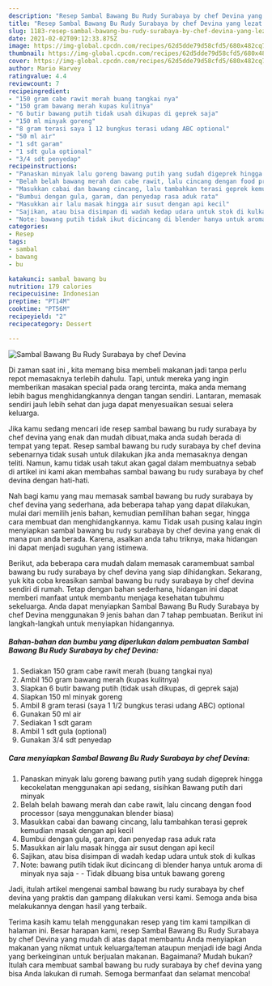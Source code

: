 ```yaml
---
description: "Resep Sambal Bawang Bu Rudy Surabaya by chef Devina yang lezat dan Mudah Dibuat"
title: "Resep Sambal Bawang Bu Rudy Surabaya by chef Devina yang lezat dan Mudah Dibuat"
slug: 1183-resep-sambal-bawang-bu-rudy-surabaya-by-chef-devina-yang-lezat-dan-mudah-dibuat
date: 2021-02-02T09:12:33.875Z
image: https://img-global.cpcdn.com/recipes/62d5dde79d58cfd5/680x482cq70/sambal-bawang-bu-rudy-surabaya-by-chef-devina-foto-resep-utama.jpg
thumbnail: https://img-global.cpcdn.com/recipes/62d5dde79d58cfd5/680x482cq70/sambal-bawang-bu-rudy-surabaya-by-chef-devina-foto-resep-utama.jpg
cover: https://img-global.cpcdn.com/recipes/62d5dde79d58cfd5/680x482cq70/sambal-bawang-bu-rudy-surabaya-by-chef-devina-foto-resep-utama.jpg
author: Mario Harvey
ratingvalue: 4.4
reviewcount: 7
recipeingredient:
- "150 gram cabe rawit merah buang tangkai nya"
- "150 gram bawang merah kupas kulitnya"
- "6 butir bawang putih tidak usah dikupas di geprek saja"
- "150 ml minyak goreng"
- "8 gram terasi saya 1 12 bungkus terasi udang ABC optional"
- "50 ml air"
- "1 sdt garam"
- "1 sdt gula optional"
- "3/4 sdt penyedap"
recipeinstructions:
- "Panaskan minyak lalu goreng bawang putih yang sudah digeprek hingga kecokelatan menggunakan api sedang, sisihkan Bawang putih dari minyak"
- "Belah belah bawang merah dan cabe rawit, lalu cincang dengan food processor (saya menggunakan blender biasa)"
- "Masukkan cabai dan bawang cincang, lalu tambahkan terasi geprek kemudian masak dengan api kecil"
- "Bumbui dengan gula, garam, dan penyedap rasa aduk rata"
- "Masukkan air lalu masak hingga air susut dengan api kecil"
- "Sajikan, atau bisa disimpan di wadah kedap udara untuk stok di kulkas"
- "Note: bawang putih tidak ikut dicincang di blender hanya untuk aroma di minyak nya saja  Tidak dibuang bisa untuk bawang goreng"
categories:
- Resep
tags:
- sambal
- bawang
- bu

katakunci: sambal bawang bu 
nutrition: 179 calories
recipecuisine: Indonesian
preptime: "PT14M"
cooktime: "PT56M"
recipeyield: "2"
recipecategory: Dessert

---
```



![Sambal Bawang Bu Rudy Surabaya by chef Devina](https://img-global.cpcdn.com/recipes/62d5dde79d58cfd5/680x482cq70/sambal-bawang-bu-rudy-surabaya-by-chef-devina-foto-resep-utama.jpg)

Di zaman  saat ini , kita memang bisa membeli makanan jadi tanpa perlu repot memasaknya terlebih dahulu. Tapi, untuk mereka yang ingin memberikan masakan special pada orang tercinta, maka anda memang lebih bagus menghidangkannya dengan tangan sendiri. Lantaran, memasak sendiri jauh lebih sehat dan juga dapat menyesuaikan sesuai selera keluarga.

Jika kamu sedang mencari ide resep sambal bawang bu rudy surabaya by chef devina yang enak dan mudah dibuat,maka anda sudah berada di tempat yang tepat. Resep sambal bawang bu rudy surabaya by chef devina  sebenarnya tidak susah untuk dilakukan jika anda memasaknya dengan teliti. Namun, kamu tidak usah takut akan gagal dalam membuatnya 
sebab di artikel ini kami akan membahas sambal bawang bu rudy surabaya by chef devina dengan hati-hati.  



Nah bagi kamu yang mau memasak sambal bawang bu rudy surabaya by chef devina yang sederhana, ada beberapa tahap yang dapat dilakukan, mulai dari memilih jenis bahan, kemudian pemilihan bahan segar, hingga cara membuat dan menghidangkannya. kamu Tidak usah pusing kalau ingin menyiapkan sambal bawang bu rudy surabaya by chef devina yang enak di mana pun anda berada. Karena, asalkan anda  tahu triknya, maka hidangan ini dapat menjadi suguhan yang istimewa.

Berikut, ada beberapa cara mudah dalam memasak caramembuat sambal bawang bu rudy surabaya by chef devina yang siap dihidangkan. Sekarang, yuk kita coba kreasikan sambal bawang bu rudy surabaya by chef devina sendiri di rumah. Tetap dengan bahan sederhana, hidangan ini dapat memberi manfaat untuk membantu menjaga kesehatan tubuhmu sekeluarga. Anda dapat menyiapkan Sambal Bawang Bu Rudy Surabaya by chef Devina menggunakan 9 jenis bahan dan 7 tahap pembuatan. Berikut ini langkah-langkah untuk menyiapkan hidangannya.

<!--inarticleads1-->

##### Bahan-bahan dan bumbu yang diperlukan dalam pembuatan Sambal Bawang Bu Rudy Surabaya by chef Devina:

1. Sediakan 150 gram cabe rawit merah (buang tangkai nya)
1. Ambil 150 gram bawang merah (kupas kulitnya)
1. Siapkan 6 butir bawang putih (tidak usah dikupas, di geprek saja)
1. Siapkan 150 ml minyak goreng
1. Ambil 8 gram terasi (saya 1 1/2 bungkus terasi udang ABC) optional
1. Gunakan 50 ml air
1. Sediakan 1 sdt garam
1. Ambil 1 sdt gula (optional)
1. Gunakan 3/4 sdt penyedap




<!--inarticleads2-->

##### Cara menyiapkan Sambal Bawang Bu Rudy Surabaya by chef Devina:

1. Panaskan minyak lalu goreng bawang putih yang sudah digeprek hingga kecokelatan menggunakan api sedang, sisihkan Bawang putih dari minyak
1. Belah belah bawang merah dan cabe rawit, lalu cincang dengan food processor (saya menggunakan blender biasa)
1. Masukkan cabai dan bawang cincang, lalu tambahkan terasi geprek kemudian masak dengan api kecil
1. Bumbui dengan gula, garam, dan penyedap rasa aduk rata
1. Masukkan air lalu masak hingga air susut dengan api kecil
1. Sajikan, atau bisa disimpan di wadah kedap udara untuk stok di kulkas
1. Note: bawang putih tidak ikut dicincang di blender hanya untuk aroma di minyak nya saja -  - Tidak dibuang bisa untuk bawang goreng




Jadi, itulah artikel mengenai  sambal bawang bu rudy surabaya by chef devina  yang praktis dan gampang dilakukan versi kami. Semoga anda bisa melakukannya dengan hasil yang terbaik. 

Terima kasih kamu telah menggunakan resep yang tim kami tampilkan di halaman ini. Besar harapan kami, resep  Sambal Bawang Bu Rudy Surabaya by chef Devina yang mudah di atas dapat membantu Anda menyiapkan makanan yang nikmat untuk keluarga/teman ataupun menjadi ide bagi Anda yang berkeinginan untuk berjualan makanan. Bagaimana? Mudah bukan? Itulah cara membuat sambal bawang bu rudy surabaya by chef devina yang bisa Anda lakukan di rumah. Semoga bermanfaat dan selamat mencoba!

